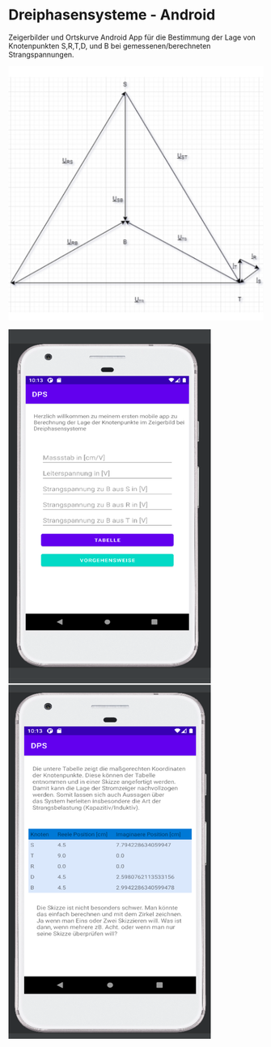# Dreiphasensysteme - Android 
Zeigerbilder und Ortskurve
Android App für die Bestimmung der Lage von Knotenpunkten S,R,T,D, und B bei gemessenen/berechneten Strangspannungen. 


![](icon.png)


![](s1.png) ![](s2.png)
